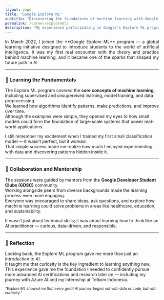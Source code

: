 ```yaml
---
layout: page
title: "Google Explore ML"
subtitle: "Discovering the foundations of machine learning with Google’s Explore ML program."
permalink: /career/exploreml/
description: "My experience participating in Google’s Explore ML program, where I learned the basics of machine learning, model building, and how AI connects to real-world applications."
---
```


<section class="lead" style="text-align: justify;" markdown="1">
In March 2022, I joined the **Google Explore ML** program — a global learning initiative designed to introduce students to the world of artificial intelligence.  
It was my first real encounter with the theory and practice behind machine learning, and it became one of the sparks that shaped my future path in AI.
</section>

---

### 🌱 Learning the Fundamentals

The Explore ML program covered the **core concepts of machine learning**, including supervised and unsupervised learning, model training, and data preprocessing.  
We learned how algorithms identify patterns, make predictions, and improve over time.  
Although the examples were simple, they opened my eyes to how small models could form the foundation of large-scale systems that power real-world applications.

I still remember my excitement when I trained my first small classification model — it wasn’t perfect, but it worked.  
That simple success made me realize how much I enjoyed experimenting with data and discovering patterns hidden inside it.

---

### 🤝 Collaboration and Mentorship

The sessions were guided by mentors from the **Google Developer Student Clubs (GDSC)** community.  
Working alongside peers from diverse backgrounds made the learning process even more engaging.  
Everyone was encouraged to share ideas, ask questions, and explore how machine learning could solve problems in areas like healthcare, education, and sustainability.  

It wasn’t just about technical skills; it was about learning how to think like an AI practitioner — curious, data-driven, and responsible.

---

### 💭 Reflection

Looking back, the Explore ML program gave me more than just an introduction to AI.  
It taught me that curiosity is the key ingredient to learning anything new.  
This experience gave me the foundation I needed to confidently pursue more advanced AI certifications and research later on — including my journey with Azure AI and my internship at Telkom Indonesia.

<p><small><em>“Explore ML showed me that every great AI journey begins not with data or code, but with curiosity.”</em></small></p>
